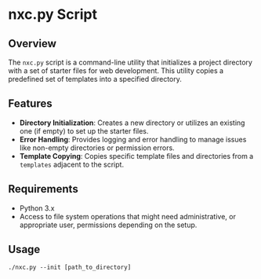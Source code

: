 # nxc.py Script

## Overview

The `nxc.py` script is a command-line utility that initializes a project directory with a set of starter files for web development. This utility copies a predefined set of templates into a specified directory.

## Features

- **Directory Initialization**: Creates a new directory or utilizes an existing one (if empty) to set up the starter files.
- **Error Handling**: Provides logging and error handling to manage issues like non-empty directories or permission errors.
- **Template Copying**: Copies specific template files and directories from a `templates` adjacent to the script.

## Requirements

- Python 3.x
- Access to file system operations that might need administrative, or appropriate user, permissions depending on the setup.

## Usage

```shell
./nxc.py --init [path_to_directory]
```
